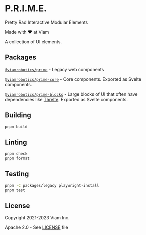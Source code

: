 # P.R.I.M.E.

Pretty Rad Interactive Modular Elements

Made with ❤️ at Viam

A collection of UI elements.

## Packages

[`@viamrobotics/prime`][legacy] - Legacy web components

[`@viamrobotics/prime-core`][core] - Core components. Exported as Svelte components.

[`@viamrobotics/prime-blocks`][blocks] - Large blocks of UI that often have dependencies like [Threlte][]. Exported as Svelte components.

[legacy]: https://github.com/viamrobotics/prime/tree/main/packages/legacy
[core]: https://github.com/viamrobotics/prime/tree/main/packages/core
[blocks]: https://github.com/viamrobotics/prime/tree/main/packages/blocks
[threlte]: https://threlte.xyz

## Building

```bash
pnpm build
```

## Linting

```bash
pnpm check
pnpm format
```

## Testing

```bash
pnpm -C packages/legacy playwright-install
pnpm test
```

## License

Copyright 2021-2023 Viam Inc.

Apache 2.0 - See [LICENSE](https://github.com/viamrobotics/prime/blob/main/LICENSE) file

